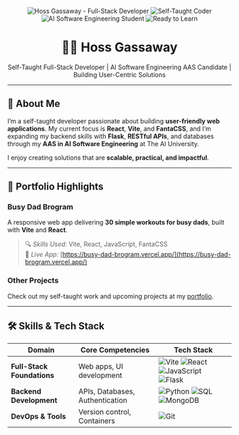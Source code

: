 <p align="center">
  <img src="https://img.shields.io/badge/Hoss%20Gassaway-Full--Stack%20Developer-00CED1?logo=codeigniter&style=flat-square" alt="Hoss Gassaway - Full-Stack Developer" />
  <img src="https://img.shields.io/badge/Self--Taught%20Coder-FF4500?logo=codepen&style=flat-square" alt="Self-Taught Coder" />
  <img src="https://img.shields.io/badge/AI%20Software%20Engineering-AAS%20Student-1E90FF?logo=artificial-intelligence&style=flat-square" alt="AI Software Engineering Student" />
  <img src="https://img.shields.io/badge/Ready%20to%20Learn-FFD700?logo=book&style=flat-square" alt="Ready to Learn" />
</p>

<h1 align="center">👨‍💻 Hoss Gassaway</h1>
<p align="center">
  Self-Taught Full-Stack Developer | AI Software Engineering AAS Candidate | Building User-Centric Solutions
</p>

---

## 🔹 About Me
I’m a self-taught developer passionate about building **user-friendly web applications**. My current focus is **React**, **Vite**, and **FantaCSS**, and I’m expanding my backend skills with **Flask**, **RESTful APIs**, and databases through my **AAS in AI Software Engineering** at The AI University.  

I enjoy creating solutions that are **scalable, practical, and impactful**.

---

## 🚀 Portfolio Highlights

### Busy Dad Brogram
A responsive web app delivering **30 simple workouts for busy dads**, built with **Vite** and **React**.  

> 🔍 *Skills Used:* Vite, React, JavaScript, FantaCSS  
> 📂 *Live App:* [https://busy-dad-brogram.vercel.app/](https://busy-dad-brogram.vercel.app/)

### Other Projects
Check out my self-taught work and upcoming projects at my [portfolio](https://my-portfolio-delta-one-49.vercel.app/).

---

## 🛠️ Skills & Tech Stack

| Domain                     | Core Competencies                          | Tech Stack                                                                 |
|----------------------------|-------------------------------------------|---------------------------------------------------------------------------|
| **Full-Stack Foundations** | Web apps, UI development                  | ![Vite](https://img.shields.io/badge/Vite-646CFF?logo=vite&style=flat-square) ![React](https://img.shields.io/badge/React-61DAFB?logo=react&style=flat-square) ![JavaScript](https://img.shields.io/badge/JavaScript-F7DF1E?logo=javascript&style=flat-square) ![Flask](https://img.shields.io/badge/Flask-000000?logo=flask&style=flat-square) |
| **Backend Development**    | APIs, Databases, Authentication            | ![Python](https://img.shields.io/badge/Python-3776AB?logo=python&style=flat-square) ![SQL](https://img.shields.io/badge/SQL-4479A1?logo=postgresql&style=flat-square) ![MongoDB](https://img.shields.io/badge/MongoDB-47A248?logo=mongodb&style=flat-square) |
| **DevOps & Tools**         | Version control, Containers               | ![Git](https://img.shields.io/badge/Git-F05032?logo=git)

